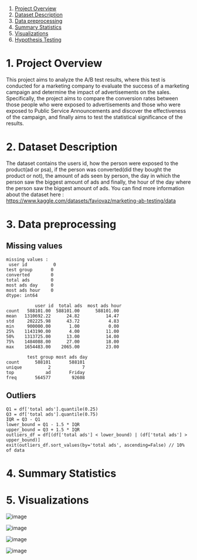 

1. [Project Overview](#project-overview)
2. [Dataset Description](#dataset-description)
3. [Data preprocessing](#data-preprocessing)
4. [Summary Statistics](#summary-statistics)
5. [Visualizations](#visualizations)
6. [Hypothesis Testing](#hypothesis-testing) 



# 1. Project Overview

This project aims to analyze the A/B test results, where this test is conducted for a marketing company to evaluate the success of a marketing campaign and determine the impact of advertisements on the sales. Specifically, the project aims to compare the conversion rates between those people who were exposed to advertisements and those who were exposed to Public Service Announcements and discover the effectiveness of the campaign, and finally aims to test the statistical significance of the results.

# 2. Dataset Description
The dataset contains the users id, how the person were exposed to the product(ad or psa), if the person was converted(did they bought the product or not), the amount of ads seen by person, the day in which the person saw the biggest amount of ads and finally, the hour of the day where the person saw the biggest amount of ads. You can find more information about the dataset here : https://www.kaggle.com/datasets/faviovaz/marketing-ab-testing/data

  
# 3. Data preprocessing


## Missing values

```
missing values : 
 user id          0
test group       0
converted        0
total ads        0
most ads day     0
most ads hour    0
dtype: int64
```

```
           user id  total ads  most ads hour
count   588101.00  588101.00      588101.00
mean   1310692.22      24.82          14.47
std     202225.98      43.72           4.83
min     900000.00       1.00           0.00
25%    1143190.00       4.00          11.00
50%    1313725.00      13.00          14.00
75%    1484088.00      27.00          18.00
max    1654483.00    2065.00          23.00

        test group most ads day
count      588101       588101
unique          2            7
top            ad       Friday
freq       564577        92608

```


## Outliers
```
Q1 = df['total ads'].quantile(0.25)
Q3 = df['total ads'].quantile(0.75)
IQR = Q3 - Q1
lower_bound = Q1 - 1.5 * IQR
upper_bound = Q3 + 1.5 * IQR
outliers_df = df[(df['total ads'] < lower_bound) | (df['total ads'] > upper_bound)]
exit(outliers_df.sort_values(by='total ads', ascending=False) // 10% of data
```


# 4. Summary Statistics



# 5. Visualizations



![image](https://github.com/BillysKes/a-b-testing-marketing/assets/73298709/5af13758-6e2f-41d3-9edb-b7218b2486e9)

![image](https://github.com/BillysKes/a-b-testing-marketing/assets/73298709/386244cd-47e4-4fbf-a594-862c3cda1229)



![image](https://github.com/BillysKes/a-b-testing-marketing/assets/73298709/16fd85ea-9feb-49ae-8afe-daeb972342e4)



![image](https://github.com/BillysKes/a-b-testing-marketing/assets/73298709/636185ac-1af1-463f-a891-66af1c898a80)
